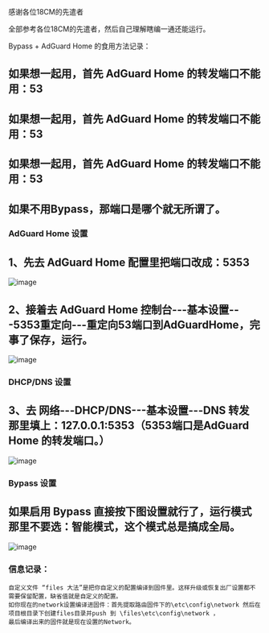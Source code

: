 感谢各位18CM的先遣者

全部参考各位18CM的先遣者，然后自己理解瞎编一通还能运行。



Bypass + AdGuard Home 的食用方法记录：

## 如果想一起用，首先 AdGuard Home 的转发端口不能用：53
## 如果想一起用，首先 AdGuard Home 的转发端口不能用：53
## 如果想一起用，首先 AdGuard Home 的转发端口不能用：53
## 如果不用Bypass，那端口是哪个就无所谓了。

### AdGuard Home 设置

## 1、先去 AdGuard Home 配置里把端口改成：5353

![image](https://github.com/aotuitx/B70/blob/main/Images/AdGuardHome1.png?raw=true)

## 2、接着去 AdGuard Home 控制台---基本设置---5353重定向---重定向53端口到AdGuardHome，完事了保存，运行。

![image](https://github.com/aotuitx/B70/blob/main/Images/AdGuardHome2.png?raw=true)

### DHCP/DNS 设置

## 3、去 网络---DHCP/DNS---基本设置---DNS 转发 那里填上：127.0.0.1:5353（5353端口是AdGuard Home 的转发端口。）

![image](https://github.com/aotuitx/B70/blob/main/Images/DHCP.png?raw=true)

### Bypass 设置

## 如果启用 Bypass 直接按下图设置就行了，运行模式那里不要选：智能模式，这个模式总是搞成全局。

![image](https://github.com/aotuitx/B70/blob/main/Images/Bypass.png?raw=true)












### 信息记录：
    自定义文件 “files 大法”是把你自定义的配置编译到固件里。这样升级或恢复出厂设置都不需要保留配置，缺省值就是自定义的配置。
    如你现在的network设置编译进固件：首先提取路由固件下的\etc\config\network 然后在项目根目录下创建files目录并push 到 \files\etc\config\network ，
    最后编译出来的固件就是现在设置的Network。
